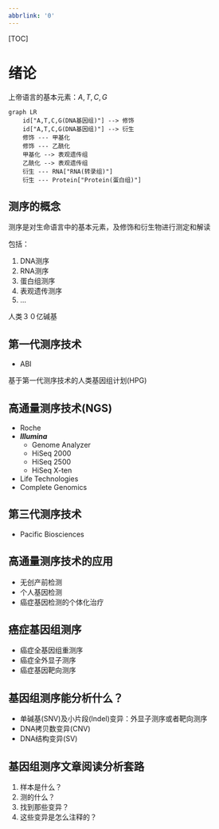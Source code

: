 ```yaml
---
abbrlink: '0'
---
```

[TOC]

# 绪论

上帝语言的基本元素：$A, T, C, G$

```mermaid
graph LR
	id["A,T,C,G(DNA基因组)"] --> 修饰
	id["A,T,C,G(DNA基因组)"] --> 衍生
	修饰 --- 甲基化
	修饰 --- 乙酰化
	甲基化 --> 表观遗传组
	乙酰化 --> 表观遗传组
	衍生 --- RNA["RNA(转录组)"]
	衍生 --- Protein["Protein(蛋白组)"]
```

## 测序的概念

测序是对生命语言中的基本元素，及修饰和衍生物进行测定和解读

包括：

1. DNA测序
2. RNA测序
3. 蛋白组测序
4. 表观遗传测序
5. ...

人类３０亿碱基

## 第一代测序技术

- ABI

基于第一代测序技术的人类基因组计划(HPG)

## 高通量测序技术(NGS)

- Roche
- ***Illumina***
  - Genome Analyzer
  - HiSeq 2000
  - HiSeq 2500
  - HiSeq X-ten 
- Life Technologies
- Complete Genomics

## 第三代测序技术

- Pacific Biosciences

## 高通量测序技术的应用

- 无创产前检测
- 个人基因检测
- 癌症基因检测的个体化治疗

## 癌症基因组测序

- 癌症全基因组重测序
- 癌症全外显子测序
- 癌症基因靶向测序

## 基因组测序能分析什么？

- 单碱基(SNV)及小片段(Indel)变异：外显子测序或者靶向测序
- DNA拷贝数变异(CNV)
- DNA结构变异(SV)

## 基因组测序文章阅读分析套路

1. 样本是什么？
2. 测的什么？
3. 找到那些变异？
4. 这些变异是怎么注释的？


